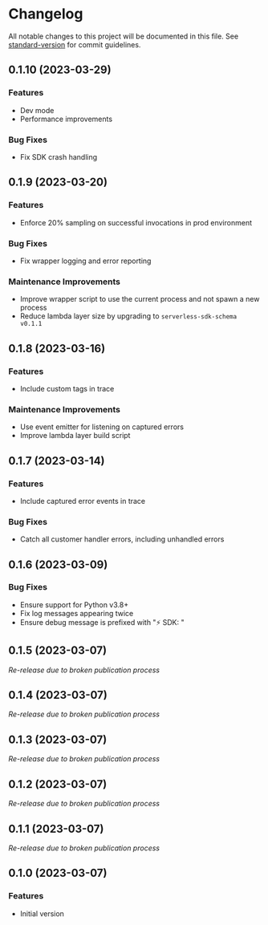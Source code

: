 # Changelog

All notable changes to this project will be documented in this file. See [standard-version](https://github.com/conventional-changelog/standard-version) for commit guidelines.

## 0.1.10 (2023-03-29)

### Features

- Dev mode
- Performance improvements

### Bug Fixes

- Fix SDK crash handling

## 0.1.9 (2023-03-20)

### Features

- Enforce 20% sampling on successful invocations in prod environment

### Bug Fixes

- Fix wrapper logging and error reporting

### Maintenance Improvements

- Improve wrapper script to use the current process and not spawn a new process
- Reduce lambda layer size by upgrading to `serverless-sdk-schema v0.1.1`

## 0.1.8 (2023-03-16)

### Features

- Include custom tags in trace

### Maintenance Improvements

- Use event emitter for listening on captured errors
- Improve lambda layer build script

## 0.1.7 (2023-03-14)

### Features

- Include captured error events in trace

### Bug Fixes

- Catch all customer handler errors, including unhandled errors

## 0.1.6 (2023-03-09)

### Bug Fixes

- Ensure support for Python v3.8+
- Fix log messages appearing twice
- Ensure debug message is prefixed with "⚡ SDK: "

## 0.1.5 (2023-03-07)

_Re-release due to broken publication process_

## 0.1.4 (2023-03-07)

_Re-release due to broken publication process_

## 0.1.3 (2023-03-07)

_Re-release due to broken publication process_

## 0.1.2 (2023-03-07)

_Re-release due to broken publication process_

## 0.1.1 (2023-03-07)

_Re-release due to broken publication process_

## 0.1.0 (2023-03-07)

### Features

- Initial version

